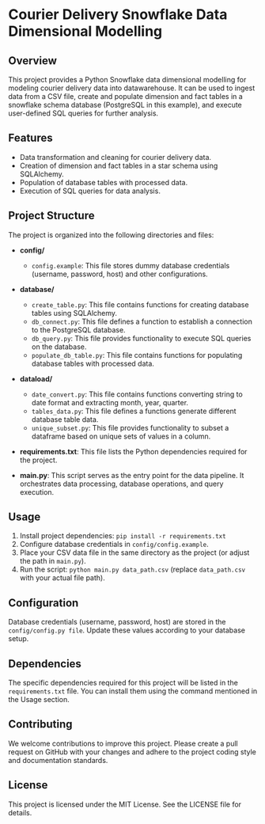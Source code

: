 # Courier Delivery Snowflake Data Dimensional Modelling
## Overview

This project provides a Python Snowflake data dimensional modelling for modeling courier delivery data into datawarehouse. It can be used to ingest data from a CSV file, create and populate dimension and fact tables in a snowflake schema database (PostgreSQL in this example), and execute user-defined SQL queries for further analysis.

## Features

- Data transformation and cleaning for courier delivery data.
- Creation of dimension and fact tables in a star schema using SQLAlchemy.
- Population of database tables with processed data.
- Execution of SQL queries for data analysis.

## Project Structure
The project is organized into the following directories and files:

* **config/**
    * `config.example`: This file stores dummy database credentials (username, password, host) and other configurations.

* **database/**
    * `create_table.py`: This file contains functions for creating database tables using SQLAlchemy.
    * `db_connect.py`: This file defines a function to establish a connection to the PostgreSQL database.
    * `db_query.py`: This file provides functionality to execute SQL queries on the database.
    * `populate_db_table.py`: This file contains functions for populating database tables with processed data.

* **dataload/**     
    * `date_convert.py`: This file contains functions converting string to date format and extracting month, year, quarter.
    * `tables_data.py`: This file defines a functions generate different database table data.
    * `unique_subset.py`: This file provides functionality to subset a dataframe based on unique sets of values in a column.

* **requirements.txt**: This file lists the Python dependencies required for the project.

* **main.py**: This script serves as the entry point for the data pipeline. It orchestrates data processing, database operations, and query execution.

## Usage

 1. Install project dependencies: `pip install -r requirements.txt`
 2. Configure database credentials in `config/config.example`.
 3. Place your CSV data file in the same directory as the project (or adjust the path in `main.py`).
 4. Run the script: `python main.py data_path.csv` (replace `data_path.csv` with your actual file path).

## Configuration

Database credentials (username, password, host) are stored in the `config/config.py file`. Update these values according to your database setup.

## Dependencies 

The specific dependencies required for this project will be listed in the `requirements.txt` file. You can install them using the command mentioned in the Usage section.

## Contributing

We welcome contributions to improve this project. Please create a pull request on GitHub with your changes and adhere to the project coding style and documentation standards.

## License

This project is licensed under the MIT License. See the LICENSE file for details.